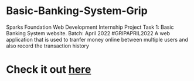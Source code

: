 # Basic-Banking-System-Grip
Sparks Foundation Web Development Internship Project Task 1: Basic Banking System website. Batch: April 2022 #GRIPAPRIL2022 A web application that is used to tranfer money online between multiple users and also record the transaction history
# Check it out <a href="https://vishwa-002.github.io/Basic-Banking-System-Grip"> here</a>
